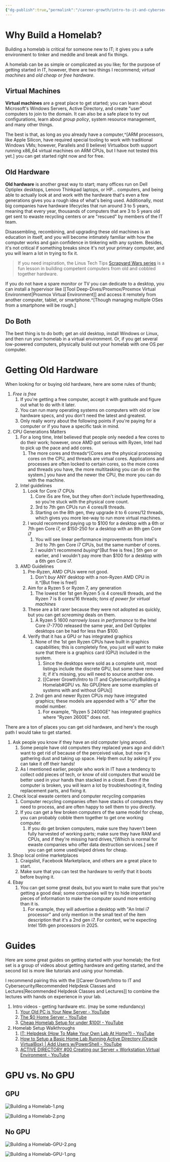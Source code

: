 ```yaml
---
{"dg-publish":true,"permalink":"/career-growth/intro-to-it-and-cybersecurity/building-a-homelab/","tags":["VM"]}
---
```


# Why Build a Homelab?
Building a homelab is critical for someone new to IT; it gives you a safe environment to tinker and meddle and break and fix things.

A homelab can be as simple or complicated as you like; for the purpose of getting started in IT, however, there are two things I recommend; *virtual machines* and *old cheap or free hardware*.

## Virtual Machines
**Virtual machines** are a great place to get started; you can learn about Microsoft's Windows Servers, Active Directory, and create "user" computers to join to the domain. It can also be a safe place to try out configurations, learn about *group policy*, system resource management, and many other things.

The best is that, as long as you already have a computer,^[ARM processors, like Apple Silicon, have required special tooling to work with traditional Windows VMs; however, Parallels and (I believe) Virtualbox both support running x86_64 virtual machines on ARM CPUs, but I have not tested this yet.] you can get started right now and for free.

## Old Hardware
**Old hardware** is another great way to start; many offices run on Dell Optiplex desktops, Lenovo Thinkpad laptops, or HP... computers, and being able to actually look at and work with the hardware that's even a few generations gives you a rough idea of what's being used. Additionally, most big companies have hardware lifecycles that run around 3 to 5 years, meaning that every year, thousands of computers that are 3 to 5 years old get sent to ewaste recycling centers or are "rescued" by members of the IT team. 

Disassembling, recombining, and upgrading these old machines is an education in itself, and you will become intimately familiar with how the computer works and gain confidence in tinkering with any system. Besides, it's not critical if something breaks since it's not your primary computer, and you will learn a lot in trying to fix it.

> If you need inspiration, the Linus Tech Tips [Scrapyard Wars series](https://www.youtube.com/watch?v=x1JA24KCAjE&list=PL8mG-RkN2uTyuEutQa79RZ0Q5u5gteUci) is a fun lesson in building competent computers from old and cobbled together hardware.

If you do not have a spare monitor or TV you can dedicate to a desktop, you can install a hypervisor like [[Tool Deep-Dives/Proxmox/Proxmox Virtual Environment\|Proxmox Virtual Environment]] and access it remotely from another computer, tablet, or smartphone.^[Though managing multiple OSes from a smartphone will be rough.]
## Do Both
The best thing is to do both; get an old desktop, install Windows or Linux, and then run your homelab in a virtual environment. Or, if you get several low-powered computers, physically build out your homelab with one OS per computer.

# Getting Old Hardware
When looking for or buying old hardware, here are some rules of thumb;

1. *Free is free*
	1. If you're getting a free computer, accept it with gratitude and figure out what to do with it later.
	2. You can run many operating systems on computers with old or low hardware specs, and you don't need the latest and greatest.
	3. Only really worry about the following points if you're paying for a computer or if you have a specific task in mind.
2. CPU Generations Matters
	1. For a long time, Intel believed that people only needed a few cores to do their work; however, once AMD got serious with Ryzen, Intel had to pick up the pace and add cores.
		1. The more cores and threads^[Cores are the physical processing cores on the CPU, and threads are virtual cores. Applications and processes are often locked to certain cores, so the more cores and threads you have, the more multitasking you can do on the system.] you have and the newer the CPU, the more you can do with the machine.
	2. Intel guidelines
		1. Look for Core i7 CPUs
			1. Core i5s are fine, but they often don't include hyperthreading, so you're stuck with the physical core count.
			2. 3rd to 7th gen CPUs run 4 cores/8 threads.
			3. Starting on the 8th gen, they upgrade it to 6 cores/12 threads, which gives you more lee-way to run more virtual machines.
		2. I would recommend paying up to $100 for a desktop with a 6th or 7th gen Core i7, or $150-250 for a desktop with an 8th gen Core i7
			1. You will see linear performance improvements from Intel's 3rd to 7th gen Core i7 CPUs, but the same number of cores.
			2. I wouldn't recommend *buying*^[But free is free.] 5th gen or earlier, and I wouldn't pay more than $100 for a desktop with a 6th gen Core i7.
	3. AMD Guidelines
		1. Pre-Ryzen, AMD CPUs were not good.
			1. Don't *buy* ANY desktop with a non-Ryzen AMD CPU in it.^[But free is free!]
		2. Aim for a Ryzen 5 or Ryzen 7, any generation
			1. The lowest tier 1st gen Ryzen 5 is 4 cores/8 threads, and the Ryzen 7 is 8 cores/16 threads; *tons of power for virtual machines*
		3. These are a bit rarer because they were not adopted as quickly, but you can get *screaming* deals on them.
			1. A Ryzen 5 1600 *narrowly loses in performance* to the Intel Core i7-7700 released the same year, and Dell Optiplex desktops can be had for less than $100. 
		4. Verify that it has a GPU or has integrated graphics
			1. None of the 1st gen Ryzen CPUs have built in graphics capabilities; this is completely fine, you just will want to make sure that there is a graphics card (GPU) included in the system.
				1. Since the desktops were sold as a complete unit, most listings include the discrete GPU, but some have removed it; if it's missing, you will need to source another one.
				2. [[Career Growth/Intro to IT and Cybersecurity/Building a Homelab#GPU vs. No GPU\|Here are some examples of systems with and without GPUs]]
			2. 2nd gen and newer Ryzen CPUs *may* have integrated graphics; these models are appended with a "G" after the model number.
				1. For example, "Ryzen 5 2400GE" has integrated graphics where "Ryzen 2600E" does not.

There are a ton of places you can get old hardware, and here's the rough path I would take to get started.

1. Ask people you know if they have an old computer lying around.
	1. Some people have old computers they replaced years ago and didn't want to get rid of because of the perceived value, but now it's gathering dust and taking up space. Help them out by asking if you can take it off their hands!
	2. As I mentioned earlier, people who work in IT have a tendency to collect odd pieces of tech, or know of old computers that would be better used in your hands than stacked in a closet. Even if the computer is broken, you will learn a lot by troubleshooting it, finding replacement parts, and fixing it.
2. Check local ewaste centers and computer recycling companies
	1. Computer recycling companies often have stacks of computers they need to process, and are often happy to sell them to you directly.
	2. If you can get a few broken computers of the same model for cheap, you can probably cobble them together to get one working computer.
		1. If you do get broken computers, make sure they haven't been fully harvested of working parts; make sure they have RAM and CPUs, and if they're missing hard drives,^[Which is normal for ewaste companies who offer data destruction services.] see if you can get some used/wiped drives for cheap.
3. Shop local online marketplaces
	1. Craigslist, Facebook Marketplace, and others are a great place to start.
	2. Make sure that you can test the hardware to verify that it boots before buying it.
4. Ebay
	1. You can get some great deals, but you want to make sure that you're getting a good deal; some companies will try to hide important pieces of information to make the computer sound more enticing than it is.
		1. For example, they will advertise a desktop with "An Intel i7 processor" and only mention in the small text of the item description that it's a 2nd gen i7. For context, we're expecting Intel 15th gen processors in 2025.

# Guides
Here are some great guides on getting started with your homelab; the first set is a group of videos about getting hardware and getting started, and the second list is more like tutorials and using your homelab.

I recommend pairing this with the [[Career Growth/Intro to IT and Cybersecurity/Recommended Helpdesk Classes and Lectures\|Recommended Helpdesk Classes and Lectures]] to combine the lectures with hands on experience in your lab.

1. Intro videos - getting hardware etc. (may be some redundancy)
	1. [Your Old PC is Your New Server - YouTube](https://www.youtube.com/watch?v=zPmqbtKwtgw)
	2. [The $0 Home Server - YouTube](https://www.youtube.com/watch?v=IuRWqzfX1ik)
	3. [Cheap Homelab Setup for under $100! - YouTube](https://www.youtube.com/watch?v=ubOMgmTQjfs)
2. Homelab Setup Walkthroughs
	1. [IT: Helpdesk (How To Make Your Own Lab At Home?) - YouTube](https://www.youtube.com/watch?v=5xt7KR8eENE)
	2. [How to Setup a Basic Home Lab Running Active Directory (Oracle VirtualBox) | Add Users w/PowerShell - YouTube](https://www.youtube.com/watch?v=MHsI8hJmggI)
	3. [ACTIVE DIRECTORY #00 Creating our Server + Workstation Virtual Environment - YouTube](https://www.youtube.com/watch?v=pKtDQtsubio&list=PL1H1sBF1VAKVoU6Q2u7BBGPsnkn-rajlp)


# GPU vs. No GPU

## GPU
![Building a Homelab-1.png](/img/user/Attachments/Building%20a%20Homelab-1.png)

![Building a Homelab-2.png](/img/user/Attachments/Building%20a%20Homelab-2.png)

## No GPU
![Building a Homelab-GPU-2.png](/img/user/Attachments/Building%20a%20Homelab-GPU-2.png)

![Building a Homelab-GPU-1.png](/img/user/Attachments/Building%20a%20Homelab-GPU-1.png)